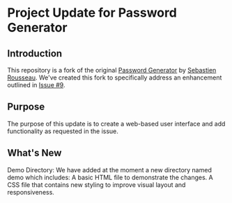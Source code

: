 # Project Update for Password Generator
## Introduction
This repository is a fork of the original [Password Generator](https://github.com/sebastienrousseau/password-generator) by [Sebastien Rousseau](https://github.com/sebastienrousseau). We've created this fork to specifically address an enhancement outlined in [Issue #9](https://github.com/sebastienrousseau/password-generator/issues/9).

## Purpose
The purpose of this update is to create a web-based user interface and add functionality as requested in the issue.

## What's New
Demo Directory: We have added at the moment a new directory named demo which includes:
A basic HTML file to demonstrate the changes.
A CSS file that contains new styling to improve visual layout and responsiveness.